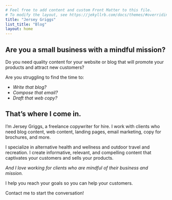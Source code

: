```yaml
---
# Feel free to add content and custom Front Matter to this file.
# To modify the layout, see https://jekyllrb.com/docs/themes/#overriding-theme-defaults
title: "Jersey Griggs"
list_title: "Blog"
layout: home
---
```

## Are you a small business with a mindful mission?

Do you need quality content for your website or blog that will promote your products and attract new customers?

Are you struggling to find the time to:

- *Write that blog?*
- *Compose that email?*
- *Draft that web copy?*

## That’s where I come in.

I’m Jersey Griggs, a freelance copywriter for hire. I work with clients who need blog content, web content, landing pages, email marketing, copy for brochures, and more. 

I specialize in alternative health and wellness and outdoor travel and recreation. I create informative, relevant, and compelling content that captivates your customers and sells your products.

*And I love working for clients who are mindful of their business and mission.*

I help you reach your goals so you can help your customers.

Contact me to start the conversation!
